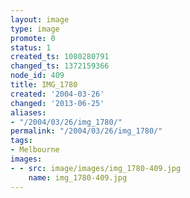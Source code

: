 ```yaml
---
layout: image
type: image
promote: 0
status: 1
created_ts: 1080280791
changed_ts: 1372159366
node_id: 409
title: IMG_1780
created: '2004-03-26'
changed: '2013-06-25'
aliases:
- "/2004/03/26/img_1780/"
permalink: "/2004/03/26/img_1780/"
tags:
- Melbourne
images:
- - src: image/images/img_1780-409.jpg
    name: img_1780-409.jpg
---
```


